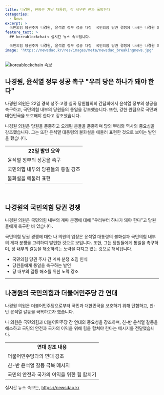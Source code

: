 ```yaml
---
title: 나경원, 한동훈 겨냥 대통령, 각 세우면 진짜 폭망한다
categories:
  - News
excerpt: >
  국민의힘 당권주자 나경원, 윤석열 정부 성공 다짐  국민의힘 당권 경쟁에 나서는 나경원 의원이 윤석열 정부의 성공을 다짐하며 당원들에게 당의 통합을 촉구했다. 한동훈 전 비상대책위원장과의 경쟁 분위기 속에서 나 의원은 당의 역사와 뿌리를 강조하고, 윤석열 대통령의 불화설을 피하며 향후 당권 경쟁에 적극적으로 참여할 의지를 보였다. 그는 또한 당의 단결을 강조하며 이재명의 더불어민주당에 맞설 의지를 드러냈다.
feature_text: >
  ## koreablockchain 실시간 뉴스 속보입니다.

  국민의힘 당권주자 나경원, 윤석열 정부 성공 다짐  국민의힘 당권 경쟁에 나서는 나경원 의원이 윤석열 정부의 성공을 다짐하며 당원들에게 당의 통합을 촉구했다. 한동훈 전 비상대책위원장과의 경쟁 분위기 속에서 나 의원은 당의 역사와 뿌리를 강조하고, 윤석열 대통령의 불화설을 피하며 향후 당권 경쟁에 적극적으로 참여할 의지를 보였다. 그는 또한 당의 단결을 강조하며 이재명의 더불어민주당에 맞설 의지를 드러냈다.
image: 'https://newsdao.kr/res/images/meta/newsdao_breakingnews.jpg'
---
```


<p><img src="https://newsdao.kr/res/images/meta/newsdao_breakingnews.jpg" alt="koreablockchain 속보" /></p>

<h2 data-ke-size="size26">나경원, 윤석열 정부 성공 촉구 "우리 당은 하나가 돼야 한다"</h2>

<p>나경원 의원은 22일 경북 성주·고령·칠곡 당원협의회 간담회에서 윤석열 정부의 성공을 촉구하고, 국민의힘 내부의 당원들의 통일을 강조했습니다. 또한, 강한 원팀으로 국민과 대한민국을 보호해야 한다고 강조했습니다.</p>

<p data-ke-size="size16">나경원 의원은 당원을 존중하고 오래된 분들을 존중하며 당의 뿌리와 역사의 중요성을 강조했습니다. 그는 또한 윤석열 대통령의 불화설을 에둘러 표현한 것으로 보이는 발언을 했습니다.</p>

<table>
    <tr>
        <td style="text-align: center; height: 17px;"><b>22일 발언 요약</b></td>
    </tr>
    <tr>
        <td>윤석열 정부의 성공을 촉구</td>
    </tr>
    <tr>
        <td>국민의힘 내부의 당원들의 통일 강조</td>
    </tr>
    <tr>
        <td>불화설을 에둘러 표현</td>
    </tr>
</table>

<p><br></p>

<h2 data-ke-size="size26">나경원의 국민의힘 당권 경쟁</h2>

<p>나경원 의원은 국민의힘 내부의 계파 분쟁에 대해 "우리부터 하나가 돼야 한다"고 당원들에게 촉구한 바 있습니다.</p>

<p data-ke-size="size16">국민의힘 당권 경쟁에 대한 나 의원의 입장은 윤석열 대통령의 불화설과 국민의힘 내부의 계파 분쟁을 고려하여 발언한 것으로 보입니다. 또한, 그는 당원들에게 통일을 촉구하며, 당 내부의 갈등을 해소하려는 노력을 다지고 있는 것으로 해석됩니다.</p>

<ul>
  <li>국민의힘 당권 주자 간 계파 분쟁 조짐 인식</li>
  <li>당원들에게 통일을 촉구하는 발언</li>
  <li>당 내부의 갈등 해소를 위한 노력 강조</li>
</ul>

<hr>

<h2 data-ke-size="size26">나경원의 국민의힘과 더불어민주당 간 연대</h2>

<p>나경원 의원은 더불어민주당으로부터 국민과 대한민국을 보호하기 위해 단합하고, 친-반 윤석열 갈등을 극복하고자 했습니다.</p>

<p data-ke-size="size16">나 의원은 국민의힘과 더불어민주당 간 연대의 중요성을 강조하며, 친-반 윤석열 갈등을 해소하고 국민의 안전과 국가의 이익을 위해 힘을 합쳐야 한다는 메시지를 전달했습니다.</p>

<table>
    <tr>
        <td style="text-align: center; height: 17px;"><b>연대 강조 내용</b></td>
    </tr>
    <tr>
        <td>더불어민주당과의 연대 강조</td>
    </tr>
    <tr>
        <td>친-반 윤석열 갈등 극복 메시지</td>
    </tr>
    <tr>
        <td>국민의 안전과 국가의 이익을 위한 힘 합치기</td>
    </tr>
</table>
실시간 뉴스 속보는, <a href="https://newsdao.kr" rel="dofollow">https://newsdao.kr</a>



